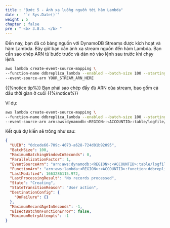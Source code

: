 ```yaml
---
title : "Bước 5 - Ánh xạ luồng nguồn tới hàm Lambda"
date :  "`r Sys.Date()`" 
weight : 5
chapter : false
pre : " <b> 3.8.5. </b> "
---
```


Đến nay, bạn đã có bảng nguồn với DynamoDB Streams được kích hoạt và hàm Lambda. Bây giờ bạn cần ánh xạ stream nguồn đến hàm Lambda. Bạn cần sao chép ARN từ bước trước và dán nó vào lệnh sau trước khi chạy lệnh.

```bash
aws lambda create-event-source-mapping \
--function-name ddbreplica_lambda --enabled --batch-size 100 --starting-position TRIM_HORIZON \
--event-source-arn YOUR_STREAM_ARN_HERE
```
{{%notice tip%}}
Bạn phải sao chép đầy đủ ARN của stream, bao gồm cả dấu thời gian ở cuối
{{%/notice%}}

Ví dụ:
```bash
aws lambda create-event-source-mapping \
--function-name ddbreplica_lambda --enabled --batch-size 100 --starting-position TRIM_HORIZON \
--event-source-arn arn:aws:dynamodb:<REGION>:<ACCOUNTID>:table/logfile/stream/2021-12-31T00:00:00.000
```

Kết quả dự kiến sẽ trông như sau:

```json
{
  "UUID": "0dcede66-709c-4073-a628-724d01b92095",
  "BatchSize": 100,
  "MaximumBatchingWindowInSeconds": 0,
  "ParallelizationFactor": 1,
  "EventSourceArn": "arn:aws:dynamodb:<REGION>:<ACCOUNTID>:table/logfile/stream/2021-12-31T00:00:00.000",
  "FunctionArn": "arn:aws:lambda:<REGION>:<ACCOUNTID>:function:ddbreplica_lambda",
  "LastModified": 1663286115.972,
  "LastProcessingResult": "No records processed",
  "State": "Creating",
  "StateTransitionReason": "User action",
  "DestinationConfig": {
    "OnFailure": {}
  },
  "MaximumRecordAgeInSeconds": -1,
  "BisectBatchOnFunctionError": false,
  "MaximumRetryAttempts": -1
}
```